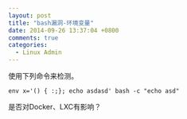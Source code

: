 ```yaml
---
layout: post
title: "bash漏洞-环境变量"
date: 2014-09-26 13:37:04 +0800
comments: true
categories: 
  - Linux Admin
---
```


使用下列命令来检测。

```
env x='() { :;}; echo asdasd' bash -c "echo asd"
```

是否对Docker、LXC有影响？
